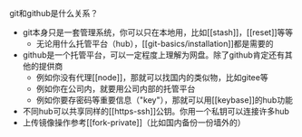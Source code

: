 git和github是什么关系？
- git本身只是一套管理系统，你可以只在本地用，比如[[stash]]，[[reset]]等等
  - 无论用什么托管平台（hub），[[git-basics/installation]]都是需要的
- github是一个托管平台，可以一定程度上理解为网盘。除了github肯定还有其他的提供商
  - 例如你没有代理[[node]]，那就可以找国内的类似物，比如gitee等
  - 例如你在公司内，就要用公司内部的托管平台
  - 例如你要存密码等重要信息（"key"），那就可以用[[keybase]]的hub功能
- 不同hub可以共享同样的[[https-ssh]]公钥。你用一个私钥可以连接许多hub
- 上传镜像操作参考[[fork-private]]（比如国内备份一份墙外的）